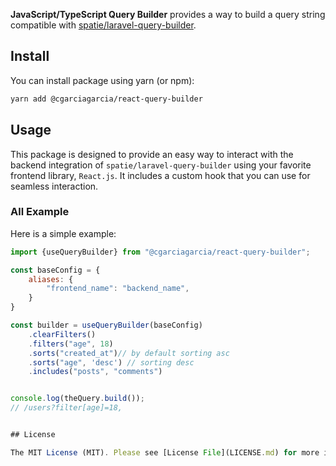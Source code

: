 <p><b>JavaScript/TypeScript Query Builder</b> provides a way to build a query string compatible with <a href="https://github.com/spatie/laravel-query-builder">spatie/laravel-query-builder</a>.</p>

## Install

You can install package using yarn (or npm):

```bash
yarn add @cgarciagarcia/react-query-builder
```

## Usage


This package is designed to provide an easy way to interact with the backend integration of `spatie/laravel-query-builder` 
using your favorite frontend library, `React.js`. It includes a custom hook that you can use for seamless interaction.

### All Example

Here is a simple example:

```js
import {useQueryBuilder} from "@cgarciagarcia/react-query-builder";

const baseConfig = {
    aliases: {
        "frontend_name": "backend_name",
    }
}

const builder = useQueryBuilder(baseConfig)
    .clearFilters()
    .filters("age", 18)
    .sorts("created_at")// by default sorting asc
    .sorts("age", 'desc') // sorting desc
    .includes("posts", "comments")


console.log(theQuery.build());
// /users?filter[age]=18,


## License

The MIT License (MIT). Please see [License File](LICENSE.md) for more information.
